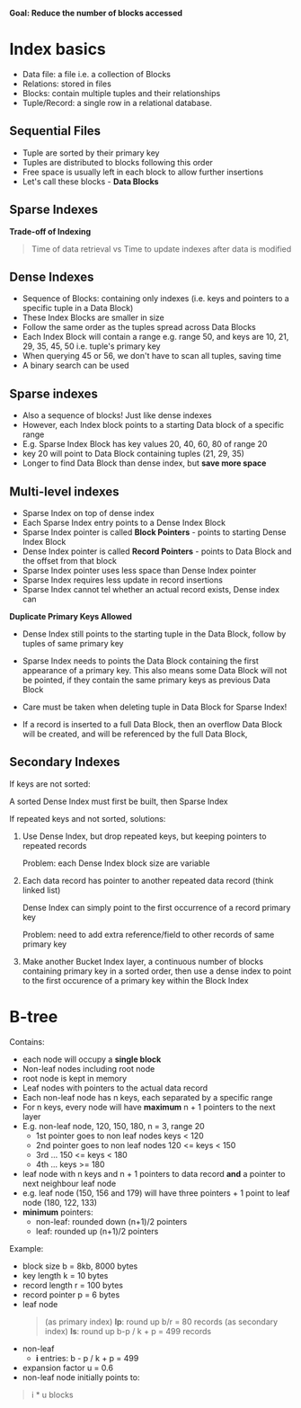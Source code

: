 **Goal: Reduce the number of blocks accessed**

# Index basics
* Data file: a file i.e. a collection of Blocks
* Relations: stored in files
* Blocks: contain multiple tuples and their relationships
* Tuple/Record: a single row in a relational database.

## Sequential Files
* Tuple are sorted by their primary key
* Tuples are distributed to blocks following this order
* Free space is usually left in each block to allow further insertions
* Let's call these blocks - **Data Blocks**

## Sparse Indexes
**Trade-off of Indexing**
> Time of data retrieval vs Time to update indexes after data is modified

## Dense Indexes
* Sequence of Blocks: containing only indexes 
  (i.e. keys and pointers to a specific tuple in a Data Block)
* These Index Blocks are smaller in size
* Follow the same order as the tuples spread across Data Blocks
* Each Index Block will contain a range e.g. range 50, and keys are 10, 21, 29, 35, 45, 50 i.e. tuple's primary key
* When querying 45 or 56, we don't have to scan all tuples, saving time
* A binary search can be used

## Sparse indexes
* Also a sequence of blocks! Just like dense indexes
* However, each Index block points to a starting Data block of a specific range
* E.g. Sparse Index Block has key values 20, 40, 60, 80 of range 20
* key 20 will point to Data Block containing tuples (21, 29, 35)
* Longer to find Data Block than dense index, but **save more space**

## Multi-level indexes
* Sparse Index on top of dense index
* Each Sparse Index entry points to a Dense Index Block
* Sparse Index pointer is called **Block Pointers** - points to starting Dense Index Block
* Dense Index pointer is called **Record Pointers** - points to Data Block and the offset from that block
* Sparse Index pointer uses less space than Dense Index pointer
* Sparse Index requires less update in record insertions
* Sparse Index cannot tel whether an actual record exists, Dense index can

**Duplicate Primary Keys Allowed**

* Dense Index still points to the starting tuple in the Data Block, 
  follow by tuples of same primary key

* Sparse Index needs to points the Data Block containing the first appearance of a primary key.
  This also means some Data Block will not be pointed,
  if they contain the same primary keys as previous Data Block

* Care must be taken when deleting tuple in Data Block for Sparse Index! 

* If a record is inserted to a full Data Block, 
  then an overflow Data Block will be created,
  and will be referenced by the full Data Block,

## Secondary Indexes

If keys are not sorted:

A sorted Dense Index must first be built, then Sparse Index

If repeated keys and not sorted, solutions:

1. Use Dense Index, but drop repeated keys, but keeping pointers to repeated records
   
   Problem: each Dense Index block size are variable

2. Each data record has pointer to another repeated data record (think linked list)

    Dense Index can simply point to the first occurrence of a record primary key

    Problem: need to add extra reference/field to other records of same primary key

3. Make another Bucket Index layer, a continuous number of blocks containing primary key in a sorted order,
   then use a dense index to point to the first occurence of a primary key within the Block Index

# B-tree

Contains:
* each node will occupy a **single block**
* Non-leaf nodes including root node
* root node is kept in memory
* Leaf nodes with pointers to the actual data record
* Each non-leaf node has n keys, each separated by a specific range
* For n keys, every node will have **maximum** n + 1 pointers to the next layer
* E.g. non-leaf node, 120, 150, 180, n = 3, range 20
    * 1st pointer goes to non leaf nodes keys < 120
    * 2nd pointer goes to non leaf nodes 120 <= keys < 150
    * 3rd ... 150 <= keys < 180
    * 4th ... keys >= 180
* leaf node with n keys and n + 1 pointers to data record **and** a pointer to next neighbour leaf node
* e.g. leaf node (150, 156 and 179) will have three pointers + 1 point to leaf node (180, 122, 133)
* **minimum** pointers: 
    * non-leaf: rounded down (n+1)/2 pointers
    * leaf: rounded up (n+1)/2 pointers

Example:

* block size b = 8kb, 8000 bytes
* key length k = 10 bytes
* record length r = 100 bytes
* record pointer p = 6 bytes
* leaf node 
    > (as primary index) **lp**: round up b/r = 80 records
    > (as secondary index) **ls**: round up b-p / k + p = 499 records
* non-leaf
    * **i** entries: b - p / k + p = 499
* expansion factor u = 0.6 
* non-leaf node initially points to:
> i * u blocks
<!--stackedit_data:
eyJoaXN0b3J5IjpbMTIwNjUwOTI5MF19
-->